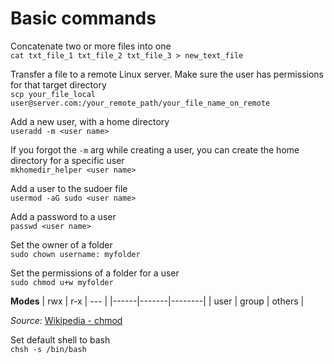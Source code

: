 # Basic commands
Concatenate two or more files into one  
`cat txt_file_1 txt_file_2 txt_file_3 > new_text_file`  

Transfer a file to a remote Linux server. Make sure the user has permissions for that target directory  
`scp your_file_local user@server.com:/your_remote_path/your_file_name_on_remote`  

Add a new user, with a home directory  
`useradd -m <user name>`  

If you forgot the `-m` arg while creating a user, you can create the home directory for a specific user  
`mkhomedir_helper <user name>`  

Add a user to the sudoer file  
`usermod -aG sudo <user name>`  

Add a password to a user  
`passwd <user name>`  

Set the owner of a folder  
`sudo chown username: myfolder`  

Set the permissions of a folder for a user  
`sudo chmod u+w myfolder`  

**Modes**
| rwx  | r-x   | ---    |
|------|-------|--------|
| user | group | others |  

_Source:_ [Wikipedia - chmod](https://en.wikipedia.org/wiki/Chmod)  

Set default shell to bash  
`chsh -s /bin/bash`  
